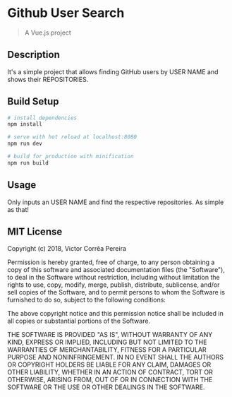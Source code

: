 # Github User Search

> A Vue.js project
## Description

It's a simple project that allows finding GitHub users by USER NAME and shows their REPOSITORIES.

## Build Setup

``` bash
# install dependencies
npm install

# serve with hot reload at localhost:8080
npm run dev

# build for production with minification
npm run build
```
## Usage

Only inputs an USER NAME and find the respective repositories. As simple as that!

## MIT License

Copyright (c) 2018, Victor Corrêa Pereira

Permission is hereby granted, free of charge, to any person obtaining a copy
of this software and associated documentation files (the "Software"), to deal
in the Software without restriction, including without limitation the rights
to use, copy, modify, merge, publish, distribute, sublicense, and/or sell
copies of the Software, and to permit persons to whom the Software is
furnished to do so, subject to the following conditions:

The above copyright notice and this permission notice shall be included in all
copies or substantial portions of the Software.

THE SOFTWARE IS PROVIDED "AS IS", WITHOUT WARRANTY OF ANY KIND, EXPRESS OR
IMPLIED, INCLUDING BUT NOT LIMITED TO THE WARRANTIES OF MERCHANTABILITY,
FITNESS FOR A PARTICULAR PURPOSE AND NONINFRINGEMENT. IN NO EVENT SHALL THE
AUTHORS OR COPYRIGHT HOLDERS BE LIABLE FOR ANY CLAIM, DAMAGES OR OTHER
LIABILITY, WHETHER IN AN ACTION OF CONTRACT, TORT OR OTHERWISE, ARISING FROM,
OUT OF OR IN CONNECTION WITH THE SOFTWARE OR THE USE OR OTHER DEALINGS IN THE
SOFTWARE.
